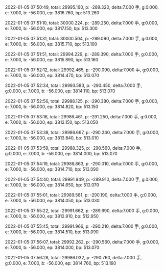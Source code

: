 2022-01-05 07:50:49, total: 29995.160, p: -289.320, delta:7.000 手, g:0.000, e: 7.000, b: -56.000, ep: 3816.760, bp: 513.260

2022-01-05 07:51:10, total: 30000.224, p: -289.250, delta:7.000 手, g:0.000, e: 7.000, b: -56.000, ep: 3817.150, bp: 513.300

2022-01-05 07:51:31, total: 30000.504, p: -289.090, delta:7.000 手, g:0.000, e: 7.000, b: -56.000, ep: 3815.710, bp: 513.100

2022-01-05 07:51:51, total: 29994.229, p: -289.390, delta:7.000 手, g:0.000, e: 7.000, b: -56.000, ep: 3815.890, bp: 513.160

2022-01-05 07:52:12, total: 29992.465, p: -290.090, delta:7.000 手, g:0.000, e: 7.000, b: -56.000, ep: 3814.470, bp: 513.070

2022-01-05 07:52:34, total: 29993.583, p: -290.450, delta:7.000 手, g:0.000, e: 7.000, b: -56.000, ep: 3814.110, bp: 513.070

2022-01-05 07:52:56, total: 29988.125, p: -290.380, delta:7.000 手, g:0.000, e: 7.000, b: -56.000, ep: 3814.820, bp: 513.150

2022-01-05 07:53:16, total: 29986.461, p: -291.250, delta:7.000 手, g:0.000, e: 7.000, b: -56.000, ep: 3813.150, bp: 513.050

2022-01-05 07:53:38, total: 29986.667, p: -290.240, delta:7.000 手, g:0.000, e: 7.000, b: -56.000, ep: 3813.840, bp: 513.010

2022-01-05 07:53:59, total: 29988.325, p: -290.560, delta:7.000 手, g:0.000, e: 7.000, b: -56.000, ep: 3814.000, bp: 513.070

2022-01-05 07:54:19, total: 29986.863, p: -290.010, delta:7.000 手, g:0.000, e: 7.000, b: -56.000, ep: 3814.710, bp: 513.090

2022-01-05 07:54:40, total: 29991.949, p: -289.910, delta:7.000 手, g:0.000, e: 7.000, b: -56.000, ep: 3814.650, bp: 513.070

2022-01-05 07:55:01, total: 29989.581, p: -290.190, delta:7.000 手, g:0.000, e: 7.000, b: -56.000, ep: 3814.050, bp: 513.030

2022-01-05 07:55:22, total: 29991.662, p: -289.690, delta:7.000 手, g:0.000, e: 7.000, b: -56.000, ep: 3813.910, bp: 512.950

2022-01-05 07:55:45, total: 29991.966, p: -290.210, delta:7.000 手, g:0.000, e: 7.000, b: -56.000, ep: 3814.510, bp: 513.090

2022-01-05 07:56:07, total: 29992.262, p: -290.560, delta:7.000 手, g:0.000, e: 7.000, b: -56.000, ep: 3814.000, bp: 513.070

2022-01-05 07:56:28, total: 29986.032, p: -290.760, delta:7.000 手, g:0.000, e: 7.000, b: -56.000, ep: 3814.760, bp: 513.190